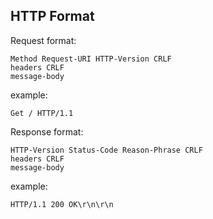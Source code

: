 ## HTTP Format

Request format:

```
Method Request-URI HTTP-Version CRLF 
headers CRLF 
message-body
```

example:

```
Get / HTTP/1.1
```

Response format:

```
HTTP-Version Status-Code Reason-Phrase CRLF 
headers CRLF 
message-body
```

example:

```
HTTP/1.1 200 OK\r\n\r\n
```

